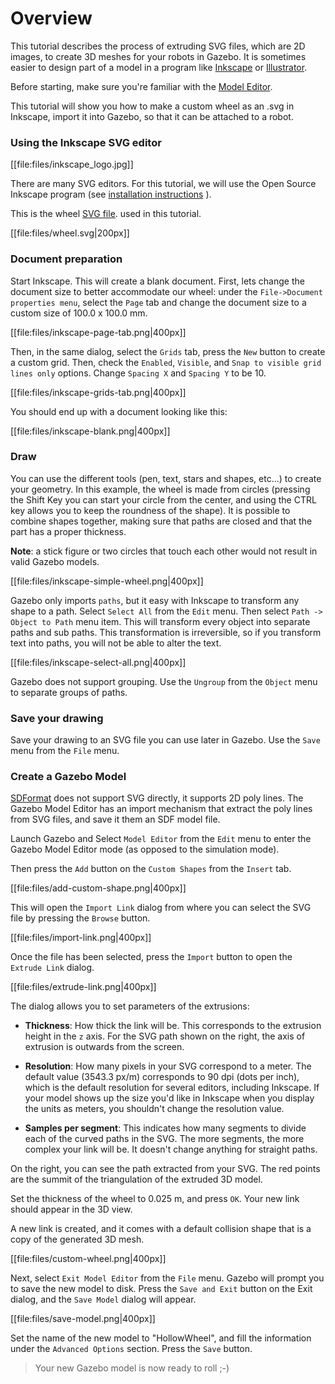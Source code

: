 # Overview

This tutorial describes the process of extruding SVG files, which are 2D
 images, to create 3D meshes for your robots in Gazebo. It is sometimes
 easier to design part of a model in a program like [Inkscape](https://inkscape.org/) or [Illustrator](www.adobe.com/Illustrator).

Before starting, make sure you're familiar with the
 [Model Editor](http://gazebosim.org/tutorials?tut=model_editor).

This tutorial will show you how to make a custom wheel as an .svg in Inkscape,
 import it into Gazebo, so that it can be attached to a robot.

### Using the Inkscape SVG editor

[[file:files/inkscape_logo.jpg]]

There are many SVG editors. For this tutorial, we will use the Open Source
 Inkscape program (see
[installation instructions](https://inkscape.org/en/download) ).

 This is the wheel
[SVG file](https://bitbucket.org/osrf/gazebo_tutorials/raw/default/extrude_svg/files/wheel.svg).
 used in this tutorial.


[[file:files/wheel.svg|200px]]


### Document preparation

Start Inkscape. This will create a blank document. First, lets change the
 document size to better accommodate our wheel: under the `File->Document
 properties menu`, select the `Page` tab and change the document size to a
 custom size of 100.0 x 100.0 mm.

[[file:files/inkscape-page-tab.png|400px]]

Then, in the same dialog, select the `Grids`
 tab, press the `New` button to create a custom grid. Then, check the `Enabled`,
 `Visible`, and `Snap to visible grid lines only` options. Change
 `Spacing X` and `Spacing Y` to be 10.

[[file:files/inkscape-grids-tab.png|400px]]

You should end up with a document looking like this:

[[file:files/inkscape-blank.png|400px]]

### Draw

You can use the different tools (pen, text, stars and shapes, etc...) to create
 your geometry. In this example, the wheel is made from circles (pressing the
 Shift Key you can start your circle from the center, and using the CTRL key
 allows you to keep the roundness of the shape). It is possible to combine
 shapes together, making sure that paths are closed and that the part has
 a proper thickness.

 **Note**: a stick figure or two circles that  touch each other would not
 result in valid Gazebo models.

[[file:files/inkscape-simple-wheel.png|400px]]

Gazebo only imports `paths`, but it easy with Inkscape to transform any shape
 to a path. Select `Select All` from the `Edit` menu. Then select
`Path -> Object to Path` menu item. This will transform every object into
 separate paths and sub paths. This transformation is irreversible, so if you
 transform text into paths, you will not be able to alter the text.

[[file:files/inkscape-select-all.png|400px]]

Gazebo does not support grouping. Use the `Ungroup` from the `Object` menu to
 separate groups of paths.

### Save your drawing

Save your drawing to an SVG file you can use later in Gazebo. Use the `Save`
 menu from the `File` menu.

### Create a Gazebo Model

[SDFormat](http://sdformat.org) does not support SVG directly, it supports 2D
 poly lines. The Gazebo Model Editor has an import mechanism that extract the
 poly lines from SVG files, and save it them an SDF model file.

Launch Gazebo and Select `Model Editor` from the `Edit` menu to enter the
 Gazebo Model Editor mode (as opposed to the simulation mode).


Then press the `Add` button on the `Custom Shapes` from the `Insert` tab.

[[file:files/add-custom-shape.png|400px]]

This will open the `Import Link` dialog from where you can select the SVG file
 by pressing the `Browse` button.

[[file:files/import-link.png|400px]]

Once the file has been selected, press the `Import` button to open the
 `Extrude Link` dialog.

[[file:files/extrude-link.png|400px]]

The dialog allows you to set parameters of the extrusions:


* **Thickness**: How thick the link will be. This corresponds to the extrusion
 height in the `z` axis. For the SVG path shown on the right, the axis of
 extrusion is outwards from the screen.

* **Resolution**: How many pixels in your SVG correspond to a meter. The
 default value (3543.3 px/m) corresponds to 90 dpi (dots per inch), which is
 the default resolution for several editors, including Inkscape. If your model
 shows up the size you'd like in Inkscape when you display the units as meters,
 you shouldn't change the resolution value.

* **Samples per segment**: This indicates how many segments to divide each of
 the curved paths in the SVG. The more segments, the more complex your link
 will be. It doesn't change anything for straight paths.

On the right, you can see the path extracted from your SVG. The red points are
 the summit of the triangulation of the extruded 3D model.

Set the thickness of the wheel to 0.025 m, and press `OK`. Your new link should
 appear in the 3D view.

A new link is created, and it comes with a default collision shape that is
a copy of the generated 3D mesh.

[[file:files/custom-wheel.png|400px]]

Next, select `Exit Model Editor` from the `File` menu. Gazebo will prompt you
 to save the new model to disk. Press the `Save and Exit` button on the Exit
 dialog, and the `Save Model` dialog will appear.

[[file:files/save-model.png|400px]]

Set the name of the new model to "HollowWheel", and fill the information under
 the `Advanced Options` section. Press the `Save` button.

> Your new Gazebo model is now ready to roll ;-)


